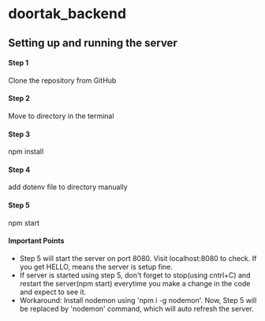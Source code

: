 # doortak_backend
## Setting up and running the server
#### Step 1 
Clone the repository from GitHub
#### Step 2 
Move to directory in the terminal
#### Step 3 
npm install
#### Step 4
add dotenv file to directory manually
#### Step 5
npm start

#### Important Points
- Step 5 will start the server on port 8080. Visit localhost:8080 to check. If you get HELLO, means the server is setup fine. 
- If server is started using step 5, don't forget to stop(using cntrl+C) and restart the server(npm start) everytime you make a change in the code and expect to see it.
- Workaround: Install nodemon using 'npm i -g nodemon'. Now, Step 5 will be replaced by 'nodemon' command, which will auto refresh the server.
